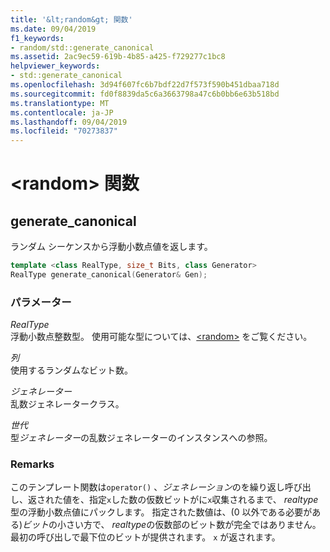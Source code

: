 ```yaml
---
title: '&lt;random&gt; 関数'
ms.date: 09/04/2019
f1_keywords:
- random/std::generate_canonical
ms.assetid: 2ac9ec59-619b-4b85-a425-f729277c1bc8
helpviewer_keywords:
- std::generate_canonical
ms.openlocfilehash: 3d94f607fc6b7bdf22d7f573f590b451dbaa718d
ms.sourcegitcommit: fd0f8839da5c6a3663798a47c6b0bb6e63b518bd
ms.translationtype: MT
ms.contentlocale: ja-JP
ms.lasthandoff: 09/04/2019
ms.locfileid: "70273837"
---
```

# <a name="ltrandomgt-functions"></a>&lt;random&gt; 関数

## <a name="generate_canonical"></a>generate_canonical

ランダム シーケンスから浮動小数点値を返します。

```cpp
template <class RealType, size_t Bits, class Generator>
RealType generate_canonical(Generator& Gen);
```

### <a name="parameters"></a>パラメーター

*RealType*\
浮動小数点整数型。 使用可能な型については、[\<random>](../standard-library/random.md) をご覧ください。

*列*\
使用するランダムなビット数。

*ジェネレーター*\
乱数ジェネレータークラス。

*世代*\
型*ジェネレーター*の乱数ジェネレーターのインスタンスへの参照。

### <a name="remarks"></a>Remarks

このテンプレート関数は`operator()` 、*ジェネレーション*のを繰り返し呼び出し、返された値を、指定`x`した数の仮数ビットがに`x`収集されるまで、 *realtype*型の浮動小数点値にパックします。 指定された数値は、(0 以外である必要がある)*ビット*の小さい方で、 *realtype*の仮数部のビット数が完全ではありません。 最初の呼び出しで最下位のビットが提供されます。 `x` が返されます。
